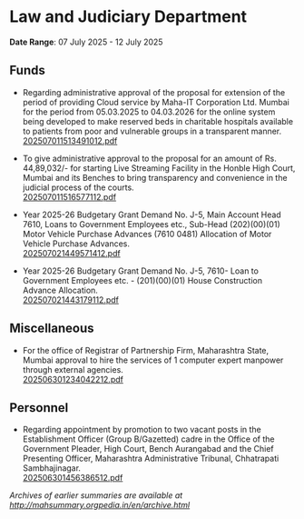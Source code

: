 # Law and Judiciary Department

**Date Range**: 07 July 2025 - 12 July 2025


## Funds
- Regarding administrative approval of the proposal for extension of the period of providing Cloud service by Maha-IT Corporation Ltd. Mumbai for the period from 05.03.2025 to 04.03.2026 for the online system being developed to make reserved beds in charitable hospitals available to patients from poor and vulnerable groups in a transparent manner.\
  [202507011513491012.pdf](https://gr.maharashtra.gov.in/Site/Upload/Government%20Resolutions/English/202507011513491012.pdf)

- To give administrative approval to the proposal for an amount of Rs. 44,89,032/- for starting Live Streaming Facility in the Honble High Court, Mumbai and its Benches to bring transparency and convenience in the judicial process of the courts.\
  [202507011516577112.pdf](https://gr.maharashtra.gov.in/Site/Upload/Government%20Resolutions/English/202507011516577112.pdf)

- Year 2025-26 Budgetary Grant Demand No. J-5, Main Account Head 7610, Loans to Government Employees etc., Sub-Head (202)(00)(01) Motor Vehicle Purchase Advances (7610 0481) Allocation of Motor Vehicle Purchase Advances.\
  [202507021449571412.pdf](https://gr.maharashtra.gov.in/Site/Upload/Government%20Resolutions/English/202507021449571412.pdf)

- Year 2025-26 Budgetary Grant Demand No. J-5, 7610- Loan to Government Employees etc. - (201)(00)(01) House Construction Advance Allocation.\
  [202507021443179112.pdf](https://gr.maharashtra.gov.in/Site/Upload/Government%20Resolutions/English/202507021443179112.pdf)

## Miscellaneous
- For the office of Registrar of Partnership Firm, Maharashtra State, Mumbai approval to hire the services of 1 computer expert manpower through external agencies.\
  [202506301234042212.pdf](https://gr.maharashtra.gov.in/Site/Upload/Government%20Resolutions/English/202506301234042212.pdf)

## Personnel
- Regarding appointment by promotion to two vacant posts in the Establishment Officer (Group B/Gazetted) cadre in the Office of the Government Pleader, High Court, Bench Aurangabad and the Chief Presenting Officer, Maharashtra Administrative Tribunal, Chhatrapati Sambhajinagar.\
  [202506301456386512.pdf](https://gr.maharashtra.gov.in/Site/Upload/Government%20Resolutions/English/202506301456386512.pdf)


*Archives of earlier summaries are available at http://mahsummary.orgpedia.in/en/archive.html*